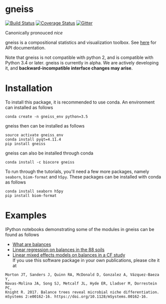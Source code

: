 # gneiss

[![Build Status](https://travis-ci.org/biocore/gneiss.png?branch=master)](https://travis-ci.org/biocore/gneiss)
[![Coverage Status](https://coveralls.io/repos/biocore/gneiss/badge.svg)](https://coveralls.io/r/biocore/gneiss)
[![Gitter](https://badges.gitter.im/biocore/gneiss.svg)](https://gitter.im/biocore/gneiss?utm_source=badge&utm_medium=badge&utm_campaign=pr-badge)

Canonically pronouced *nice*


gneiss is a compositional statistics and visualization toolbox.  See [here](https://biocore.github.io/gneiss/) for API documentation.
 
Note that gneiss is not compatible with python 2, and is compatible with Python 3.4 or later.
gneiss is currently in alpha.  We are actively developing it, and __backward-incompatible interface changes may arise__.

# Installation

To install this package, it is recommended to use conda.  An environment can installed as follows

```
conda create -n gneiss_env python=3.5
```

gneiss then can be installed as follows
```
source activate gneiss_env
conda install pyqt=4.11.4
pip install gneiss
```

gneiss can also be installed through conda
```
conda install -c biocore gneiss
```

To run through the tutorials, you'll need a few more packages, namely `seaborn`, `biom-format` and `h5py`.
These packages can be installed with conda as follows
```
conda install seaborn h5py
pip install biom-format
```

# Examples

IPython notebooks demonstrating some of the modules in gneiss can be found as follows

* [What are balances](https://github.com/biocore/gneiss/blob/master/ipynb/balance_trees.ipynb)
* [Linear regression on balances in the 88 soils](https://github.com/biocore/gneiss/blob/master/ipynb/88soils/88soils.ipynb)
* [Linear mixed effects models on balances in a CF study](https://github.com/biocore/gneiss/blob/master/ipynb/cfstudy/cfstudy.ipynb)
\
If you use this software package in your own publications, please cite it at
```
Morton JT, Sanders J, Quinn RA, McDonald D, Gonzalez A, Vázquez-Baeza Y, 
Navas-Molina JA, Song SJ, Metcalf JL, Hyde ER, Lladser M, Dorrestein PC, 
Knight R. 2017. Balance trees reveal microbial niche differentiation. 
mSystems 2:e00162-16. https://doi.org/10.1128/mSystems.00162-16.
```
